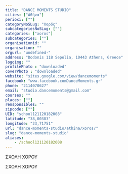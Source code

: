 ```yaml
---
title: "DANCE MOMENTS STUDIO"
cities: ["Αθήνα"]
perioxi: [""]
categoryNoSLug: "Χορός"
subcategoriesNoSLug: [""]
categories: ["xoros"]
subcategories: [""]
organisationid: ""
organisation: ""
orgurl: "undefined-"
address: "Dodonis 118 Sepolia, 10443 Athens, Greece"
logoimg: ""
profilePhoto : "downloaded"
coverPhoto : "downloaded"
website: "sites.google.com/view/dancemoments"
facebook: "www.facebook.comDanceMoments.gr"
phone: "2114070627"
email: "studio.dancemoments@gmail.com"
courses: ""
places: [""]
rensponsibles: ""
zipcode: [""]
UID: "school121120182008"
latitude: "38,00383"
longitude: "23,71751"
url: "dance-moments-studio/athina/xoros/"
slug: "dance-moments-studio"
aliases:
    - /school121120182008
---
```



ΣΧΟΛΗ ΧΟΡΟΥ

ΣΧΟΛΗ ΧΟΡΟΥ